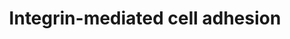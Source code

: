 ---
annotations:
- id: PW:0000286
  parent: signaling pathway
  type: Pathway Ontology
  value: integrin mediated signaling pathway
authors:
- MaintBot
- Thomas
- Ddigles
- Khanspers
citedin: ''
communities: []
description: 'Integrins are receptors that mediate attachment between a cell and the
  tissues surrounding it, which may be other cells or the extracellular matrix (ECM).
  They also play a role in cell signaling and thereby define cellular shape, mobility,
  and regulate the cell cycle.  Source: [Wikipedia](https://en.wikipedia.org/wiki/Integrin) '
last-edited: 2025-02-27
ndex: null
organisms:
- Danio rerio
redirect_from:
- /index.php/Pathway:WP1386
- /instance/WP1386
- /instance/WP1386_r136993
revision: r136993
schema-jsonld:
- '@context': https://schema.org/
  '@id': https://wikipathways.github.io/pathways/WP1386.html
  '@type': Dataset
  creator:
    '@type': Organization
    name: WikiPathways
  description: 'Integrins are receptors that mediate attachment between a cell and
    the tissues surrounding it, which may be other cells or the extracellular matrix
    (ECM). They also play a role in cell signaling and thereby define cellular shape,
    mobility, and regulate the cell cycle.  Source: [Wikipedia](https://en.wikipedia.org/wiki/Integrin) '
  keywords:
  - CAPN1
  - CH211-127H20.2
  - CSK
  - DKEY-234H16.4
  - HRAS
  - ITGA7
  - ITGB4
  - LOC100002756
  - LOC100007176
  - LOC100151619
  - LOC407685
  - LOC557797
  - LOC557935
  - LOC560549
  - LOC563639
  - LOC570311
  - LOC570868
  - LOC571984
  - LOC572348
  - LOC792354
  - LOC797491
  - MAPK12
  - MYLK2
  - RAC3
  - akt2
  - braf
  - capn2l
  - capn3
  - capn7
  - capn9
  - cav1
  - cav2
  - cav3
  - cdc42l
  - crk
  - dock1
  - fynb
  - grb2
  - ilk
  - itga2b
  - itga5
  - itga6
  - itgav
  - itgb3b
  - itgb5
  - itgb8
  - map2k1
  - map2k6
  - mapk1
  - mapk10
  - mapk4
  - mapk6
  - mapk7
  - pak1
  - pak2a
  - pik3r2
  - ptk2.1
  - pxn
  - rac1
  - rac2
  - raf1
  - rap1a
  - rap1b
  - rho
  - rock2a
  - sepp1a
  - src
  - tln1
  - vcl
  - wu:fk86g11
  - zgc:153787
  - zgc:162320
  - zgc:171680
  - zgc:172137
  - zgc:172250
  - zgc:175192
  - zgc:63474
  - zgc:92014
  - zgc:92074
  license: CC0
  name: Integrin-mediated cell adhesion
seo: CreativeWork
title: Integrin-mediated cell adhesion
wpid: WP1386
---